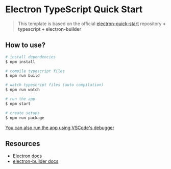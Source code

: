 # Electron TypeScript Quick Start

> This template is based on the official [electron-quick-start](https://github.com/electron/electron-quick-start) repository **+ typescript + electron-builder**

## How to use?

```sh
# install dependencies
$ npm install

# compile typescript files
$ npm run build

# watch typescript files (auto compilation)
$ npm run watch

# run the app
$ npm start

# create setups
$ npm run package
```

[You can also run the app using VSCode's debugger](https://www.electronjs.org/docs/tutorial/debugging-main-process-vscode)

## Resources

- [Electron docs](https://www.electronjs.org/docs)
- [electron-builder docs](https://www.electron.build)
